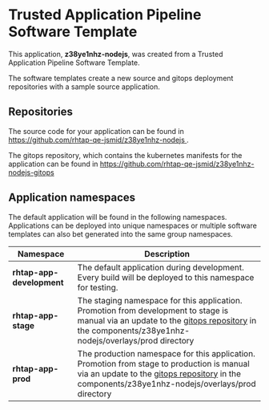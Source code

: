 # Trusted Application Pipeline Software Template

This application, **z38ye1nhz-nodejs**, was created from a Trusted Application Pipeline Software Template.

The software templates create a new source and gitops deployment repositories with a sample source application. 

## Repositories

The source code for your application can be found in [https://github.com/rhtap-qe-jsmid/z38ye1nhz-nodejs ](https://github.com/rhtap-qe-jsmid/z38ye1nhz-nodejs ).
 
The gitops repository, which contains the kubernetes manifests for the application can be found in 
[https://github.com/rhtap-qe-jsmid/z38ye1nhz-nodejs-gitops ](https://github.com/rhtap-qe-jsmid/z38ye1nhz-nodejs-gitops ) 

## Application namespaces 

The default application will be found in the following namespaces. Applications can be deployed into unique namespaces or multiple software templates can also bet generated into the same group namespaces.  

|  Namespace   |  Description   |  
| -------- | -------- |   
| **rhtap-app-development** | The default application during development. Every build will be deployed to this namespace for testing. | 
| **rhtap-app-stage** | The staging namespace for this application. Promotion from development to stage is manual via an update to the [gitops repository](https://github.com/rhtap-qe-jsmid/z38ye1nhz-nodejs-gitops ) in the components/z38ye1nhz-nodejs/overlays/prod directory |  
| **rhtap-app-prod** | The production namespace for this application. Promotion from stage to production is manual via an update to the [gitops repository](https://github.com/rhtap-qe-jsmid/z38ye1nhz-nodejs-gitops ) in the components/z38ye1nhz-nodejs/overlays/prod directory | 